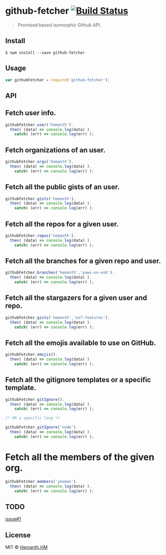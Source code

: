 # github-fetcher [![Build Status](https://travis-ci.org/hemanth/github-fetcher.svg?branch=master)](https://travis-ci.org/hemanth/github-fetcher)

> Promised based isomorphic Github API.


## Install

```
$ npm install --save github-fetcher
```


## Usage

```js
var githubFetcher = require('github-fetcher');
```

## API

## Fetch user info.

```js
githubFetcher.user('hemanth').
  then( (data) => console.log(data) ).
	catch( (err) => console.log(err) );
```

## Fetch organizations of an user.

```js
githubFetcher.orgs('hemanth').
  then( (data) => console.log(data) ).
	catch( (err) => console.log(err) );
```

## Fetch all the public gists of an user.

```js
githubFetcher.gists('hemanth').
  then( (data) => console.log(data) ).
	catch( (err) => console.log(err) );
```

## Fetch all the repos for a given user.

```js
githubFetcher.repos('hemanth').
  then( (data) => console.log(data) ).
	catch( (err) => console.log(err) );
```

## Fetch all the branches for a given repo and user.

```js
githubFetcher.branches('hemanth','paws-on-es6').
  then( (data) => console.log(data) ).
	catch( (err) => console.log(err) );
```

## Fetch all the stargazers for a given user and repo.

```js
githubFetcher.gists('hemanth','es7-features').
  then( (data) => console.log(data) ).
	catch( (err) => console.log(err) );
```

## Fetch all the emojis available to use on GitHub.

```js
githubFetcher.emojis().
  then( (data) => console.log(data) ).
	catch( (err) => console.log(err) );
```

## Fetch all the gitignore templates or a specific template.

```js
githubFetcher.gitIgnore().
  then( (data) => console.log(data) ).
	catch( (err) => console.log(err) );

/* OR a specific lang */

githubFetcher.gitIgnore('node').
  then( (data) => console.log(data) ).
	catch( (err) => console.log(err) );
```

# Fetch all the members of the given org.

```js
githubFetcher.members('yeoman').
  then( (data) => console.log(data) ).
	catch( (err) => console.log(err) );
```

## TODO
[issue#1](https://github.com/hemanth/github-fetcher/issues/1)

## License

MIT © [Hemanth.HM](http://h3manth.com)
